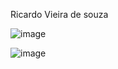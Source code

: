 Ricardo Vieira de souza



![image](https://user-images.githubusercontent.com/48540103/129995241-1a8b1b8d-79f9-49b4-8532-88b8858f9221.png)

![image](https://user-images.githubusercontent.com/48540103/129995307-f9a0392d-ca87-46c8-b7ba-1dafe8bdd716.png)


